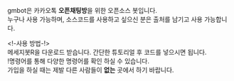 gmbot은 카카오톡 **오픈채팅방**을 위한 오픈소스 봇입니다.<br>
누구나 사용 가능하며, 소스코드를 사용하고 싶으신 분은 출처를 남기고 사용 가능합니다.

<!-사용 방법-!><br>
메세지봇R을 다운로드 받습니다. 간단한 튜토리얼 후 코드를 넣으시면 됩니다.<br>
!명령어를 통해 다양한 명령어를 확인 하실 수 있습니다.<br>
가입을 하실 때는 제발 다른 사람들이 __없는__ 곳에서 하기 바랍니다.
